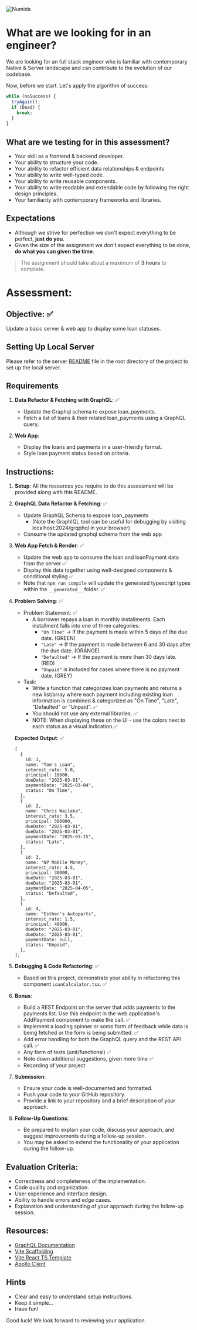 ![Numida](../logo.numida.png)

# What are we looking for in an engineer?

We are looking for an full stack engineer who is familiar with contemporary Native & Server landscape and can contribute to the evolution of our codebase.

Now, before we start. Let's apply the algorithm of success:

```js
while (noSuccess) {
  tryAgain();
  if (Dead) {
    break;
  }
}
```

## What are we testing for in this assessment?

- Your skill as a frontend & backend developer.
- Your ability to structure your code.
- Your ability to refactor efficient data relationships & endpoints
- Your ability to write well-typed code.
- Your ability to write reusable components.
- Your ability to write readable and extendable code by following the right design principles.
- Your familiarity with contemporary frameworks and libraries.

## Expectations

- Although we strive for perfection we don't expect everything to be perfect, **just do you**.
- Given the size of the assignment we don't expect everything to be done, **do what you can given the time**.

> The assignment should take about a maximum of **3 hours** to complete.

# Assessment:

## Objective: ✅

Update a basic server & web app to display some loan statuses.

## Setting Up Local Server

Please refer to the server [README](server/README.md) file in the root directory of the project to set up the local server.

## Requirements

1. **Data Refactor & Fetching with GraphQL**: ✅

   - Update the Graphql schema to expose loan_payments.
   - Fetch a list of loans & their related loan_payments using a GraphQL query.

2. **Web App**:
   - Display the loans and payments in a user-friendly format.
   - Style loan payment status based on criteria.

## Instructions:

1. **Setup**: All the resources you require to do this assessment will be provided along with this README.

2. **GraphQL Data Refactor & Fetching**: ✅

   - Update GraphQL Schema to expose loan_payments
     - (Note the GraphIQL tool can be useful for debugging by visiting localhost:2024/grqphql in your browser)
   - Consume the updated graphql schema from the web app

3. **Web App Fetch & Render**: ✅

   - Update the web app to consume the loan and loanPayment data from the server ✅
   - Display this data together using well-designed components & conditional styling ✅
   - Note that `npm run compile` will update the generated typescript types within the `__generated__` folder. ✅

4. **Problem Solving**: ✅

   - Problem Statement: ✅
     - A borrower repays a loan in monthly installments. Each installment falls into one of three categories:
       - `"On Time"` → If the payment is made within 5 days of the due date. (GREEN)
       - `"Late"` → If the payment is made between 6 and 30 days after the due date. (ORANGE)
       - `"Defaulted"` → If the payment is more than 30 days late. (RED)
       - `"Unpaid"` is included for cases where there is no payment date. (GREY)
   - Task:
     - Write a function that categorizes loan payments and returns a new list/array where each payment including existing loan information is combined & categorized as "On Time", "Late", "Defaulted" or "Unpaid". ✅
     - You should not use any external libraries. ✅
     - NOTE: When displaying these on the UI - use the colors next to each status as a visual indication.✅

   **Expected Output**: ✅

   ```tsx
   [
     {
       id: 1,
       name: "Tom's Loan",
       interest_rate: 5.0,
       principal: 10000,
       dueDate: "2025-03-01",
       paymentDate: "2025-03-04",
       status: "On Time",
     },
     {
       id: 2,
       name: "Chris Wailaka",
       interest_rate: 3.5,
       principal: 500000,
       dueDate: "2025-03-01",
       dueDate: "2025-03-01",
       paymentDate: "2025-03-15",
       status: "Late",
     },
     {
       id: 3,
       name: "NP Mobile Money",
       interest_rate: 4.5,
       principal: 30000,
       dueDate: "2025-03-01",
       dueDate: "2025-03-01",
       paymentDate: "2025-04-05",
       status: "Defaulted",
     },
     {
       id: 4,
       name: "Esther's Autoparts",
       interest_rate: 1.5,
       principal: 40000,
       dueDate: "2025-03-01",
       dueDate: "2025-03-01",
       paymentDate: null,
       status: "Unpaid",
     },
   ];
   ```

5. **Debugging & Code Refactoring**: ✅

   - Based on this project, demonstrate your ability in refactoring this component `LoanCalculator.tsx`. ✅

6. **Bonus**:

   - Build a REST Endpoint on the server that adds payments to the payments list. Use this endpoint in the web application's AddPayment component to make the call. ✅
   - Implement a loading spinner or some form of feedback while data is being fetched or the form is being submitted. ✅
   - Add error handling for both the GraphQL query and the REST API call. ✅
   - Any form of tests (unit/functional) ✅
   - Note down additional suggestions, given more time ✅
   - Recording of your project

7. **Submission**:

   - Ensure your code is well-documented and formatted.
   - Push your code to your GitHub repository.
   - Provide a link to your repository and a brief description of your approach.

8. **Follow-Up Questions**:
   - Be prepared to explain your code, discuss your approach, and suggest improvements during a follow-up session.
   - You may be asked to extend the functionality of your application during the follow-up.

## Evaluation Criteria:

- Correctness and completeness of the implementation.
- Code quality and organization.
- User experience and interface design.
- Ability to handle errors and edge cases.
- Explanation and understanding of your approach during the follow-up session.

## Resources:

- [GraphQL Documentation](https://graphql.org/learn/)
- [Vite Scaffolding](https://vite.dev/guide/#scaffolding-your-first-vite-project)
- [Vite React TS Template](https://github.com/vitejs/vite/tree/main/packages/create-vite/template-react-ts)
- [Apollo Client](https://www.apollographql.com/docs/react/get-started)

## Hints

- Clear and easy to understand setup instructions.
- Keep it simple...
- Have fun!

Good luck! We look forward to reviewing your application.
